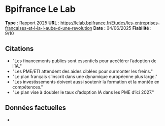 # Bpifrance Le Lab

**Type** : Rapport 2025
**URL** : https://lelab.bpifrance.fr/Etudes/les-entreprises-francaises-et-l-ia-l-aube-d-une-revolution
**Date** : 04/06/2025
**Fiabilité** : 9/10

## Citations

* "Les financements publics sont essentiels pour accélérer l’adoption de l’IA."
* "Les PME/ETI attendent des aides ciblées pour surmonter les freins."
* "Le plan français s’inscrit dans une dynamique européenne plus large."
* "Les investissements doivent aussi soutenir la formation et la montée en compétences."
* "Le plan vise à doubler le taux d’adoption IA dans les PME d’ici 2027."

## Données factuelles

- 
